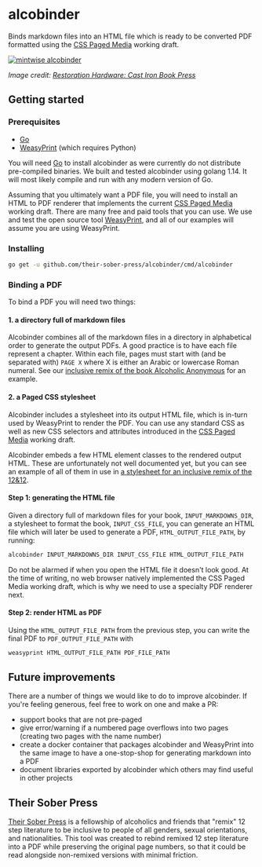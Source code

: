 # alcobinder

Binds markdown files into an HTML file which is ready to be converted PDF formatted using the [CSS Paged Media]
working draft.

[![mintwise alcobinder](https://motevets.com/images/alcobinder.svg)][Their Sober Press]

_Image credit: [Restoration Hardware: Cast Iron Book Press]_
## Getting started

### Prerequisites
* [Go]
* [WeasyPrint] (which requires Python)

You will need [Go] to install alcobinder as were currently do not distribute pre-compiled binaries. We built and
tested alcobinder using golang 1.14. It will most likely compile and run with any modern version of Go.

Assuming that you ultimately want a PDF file, you will need to install an HTML to PDF renderer that implements the
current [CSS Paged Media] working draft. There are many free and paid tools that you can use. We use and test the
open source tool [WeasyPrint], and all of our examples will assume you are using WeasyPrint.

### Installing

```bash
go get -u github.com/their-sober-press/alcobinder/cmd/alcobinder
```

### Binding a PDF

To bind a PDF you will need two things:

#### 1. a directory full of markdown files

Alcobinder combines all of the markdown files in a directory in alphabetical order to generate the output PDFs. A
good practice is to have each file represent a chapter. Within each file, pages must start with (and be separated
with) `PAGE X` where X is either an Arabic or lowercase Roman numeral. See our [inclusive remix of the book Alcoholic
Anonymous] for an example.

#### 2. a Paged CSS stylesheet

Alcobinder includes a stylesheet into its output HTML file, which is in-turn used by WeasyPrint to render the PDF.
You can use any standard CSS as well as new CSS selectors and attributes introduced in the [CSS Paged Media] working
draft.

Alcobinder embeds a few HTML element classes to the rendered output HTML. These are unfortunately not well documented
yet, but you can see an example of all of them in use in [a stylesheet for an inclusive remix of the 12&12].

#### Step 1: generating the HTML file

Given a directory full of markdown files for your book, `INPUT_MARKDOWNS_DIR`, a stylesheet to format the book,
`INPUT_CSS_FILE`, you can generate an HTML file which will later be used to generate a PDF, `HTML_OUTPUT_FILE_PATH`,
by running:

```bash
alcobinder INPUT_MARKDOWNS_DIR INPUT_CSS_FILE HTML_OUTPUT_FILE_PATH
```

Do not be alarmed if when you open the HTML file it doesn't look good. At the time of writing, no web browser
natively implemented the CSS Paged Media working draft, which is why we need to use a specialty PDF renderer next.

#### Step 2: render HTML as PDF

Using the `HTML_OUTPUT_FILE_PATH` from the previous step, you can write the final PDF to `PDF_OUTPUT_FILE_PATH` with

```bash
weasyprint HTML_OUTPUT_FILE_PATH PDF_FILE_PATH
```

## Future improvements
There are a number of things we would like to do to improve alcobinder. If you're feeling generous, feel free to work
on one and make a PR:
* support books that are not pre-paged
* give error/warning if a numbered page overflows into two pages (creating two pages with the name number)
* create a docker container that packages alcobinder and WeasyPrint into the same image to have a one-stop-shop for
  generating markdown into a PDF
* document libraries exported by alcobinder which others may find useful in other projects

## Their Sober Press
[Their Sober Press] is a fellowship of alcoholics and friends that "remix" 12 step literature to be inclusive to
people of all genders, sexual orientations, and nationalities. This tool was created to rebind remixed 12 step
literature into a PDF while preserving the original page numbers, so that it could be read alongside non-remixed
versions with minimal friction.

[Go]: https://golang.org/doc/install
[WeasyPrint]: https://weasyprint.org/start/
[CSS Paged Media]: https://www.w3.org/TR/css-page-3/
[inclusive remix of the book Alcoholic Anonymous]: https://github.com/their-sober-press/inclusive-sober-literature/tree/master/remixed/big_book
[a stylesheet for an inclusive remix of the 12&12]: https://github.com/their-sober-press/alcobinder/blob/master/css/12-and-12.css
[Their Sober Press]: http://theirsober.press
[Restoration Hardware: Cast Iron Book Press]: https://www.restorationhardware.com/catalog/product/product.jsp?productId=prod70012